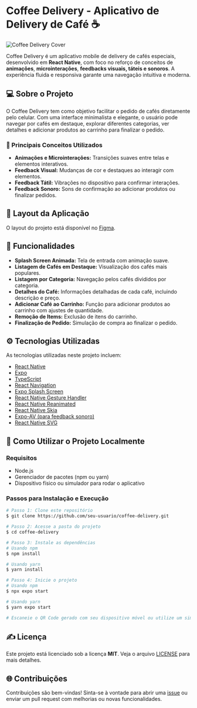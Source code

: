 # Coffee Delivery - Aplicativo de Delivery de Café ☕️

![Coffee Delivery Cover](./assets/cover.png)

Coffee Delivery é um aplicativo mobile de delivery de cafés especiais, desenvolvido em **React Native**, com foco no reforço de conceitos de **animações**, **microinterações**, **feedbacks visuais, táteis e sonoros**. A experiência fluida e responsiva garante uma navegação intuitiva e moderna.

## 💻 Sobre o Projeto

O Coffee Delivery tem como objetivo facilitar o pedido de cafés diretamente pelo celular. Com uma interface minimalista e elegante, o usuário pode navegar por cafés em destaque, explorar diferentes categorias, ver detalhes e adicionar produtos ao carrinho para finalizar o pedido.

### 🔄 Principais Conceitos Utilizados

- **Animações e Microinterações:** Transições suaves entre telas e elementos interativos.
- **Feedback Visual:** Mudanças de cor e destaques ao interagir com elementos.
- **Feedback Tátil:** Vibrações no dispositivo para confirmar interações.
- **Feedback Sonoro:** Sons de confirmação ao adicionar produtos ou finalizar pedidos.

## 🎨 Layout da Aplicação

O layout do projeto está disponível no [Figma](<https://www.figma.com/design/dC8kuClqB5zZhnxoJ7UVfU/Coffee-Delivery-%E2%80%A2-Desafio-React-Native-(Community)?node-id=816-4420&t=zvH4tMoCSowS1XSw-0>).

## 🔧 Funcionalidades

- **Splash Screen Animada:** Tela de entrada com animação suave.
- **Listagem de Cafés em Destaque:** Visualização dos cafés mais populares.
- **Listagem por Categoria:** Navegação pelos cafés divididos por categoria.
- **Detalhes do Café:** Informações detalhadas de cada café, incluindo descrição e preço.
- **Adicionar Café ao Carrinho:** Função para adicionar produtos ao carrinho com ajustes de quantidade.
- **Remoção de Items:** Exclusão de itens do carrinho.
- **Finalização de Pedido:** Simulação de compra ao finalizar o pedido.

## ⚙️ Tecnologias Utilizadas

As tecnologias utilizadas neste projeto incluem:

- [React Native](https://reactnative.dev/)
- [Expo](https://expo.dev/)
- [TypeScript](https://www.typescriptlang.org/)
- [React Navigation](https://reactnavigation.org/)
- [Expo Splash Screen](https://docs.expo.dev/versions/latest/sdk/splash-screen/)
- [React Native Gesture Handler](https://docs.swmansion.com/react-native-gesture-handler/docs/)
- [React Native Reanimated](https://docs.swmansion.com/react-native-reanimated/)
- [React Native Skia](https://shopify.github.io/react-native-skia/)
- [Expo-AV (para feedback sonoro)](https://docs.expo.dev/versions/latest/sdk/av/)
- [React Native SVG](https://github.com/react-native-svg/react-native-svg)

## 🚀 Como Utilizar o Projeto Localmente

### Requisitos

- Node.js
- Gerenciador de pacotes (npm ou yarn)
- Dispositivo físico ou simulador para rodar o aplicativo

### Passos para Instalação e Execução

```bash
# Passo 1: Clone este repositório
$ git clone https://github.com/seu-usuario/coffee-delivery.git

# Passo 2: Acesse a pasta do projeto
$ cd coffee-delivery

# Passo 3: Instale as dependências
# Usando npm
$ npm install

# Usando yarn
$ yarn install

# Passo 4: Inicie o projeto
# Usando npm
$ npx expo start

# Usando yarn
$ yarn expo start

# Escaneie o QR Code gerado com seu dispositivo móvel ou utilize um simulador.
```

## ✍️ Licença

Este projeto está licenciado sob a licença **MIT**. Veja o arquivo [LICENSE](LICENSE) para mais detalhes.

## 🌐 Contribuições

Contribuições são bem-vindas! Sinta-se à vontade para abrir uma [issue](https://github.com/seu-usuario/coffee-delivery/issues) ou enviar um pull request com melhorias ou novas funcionalidades.

